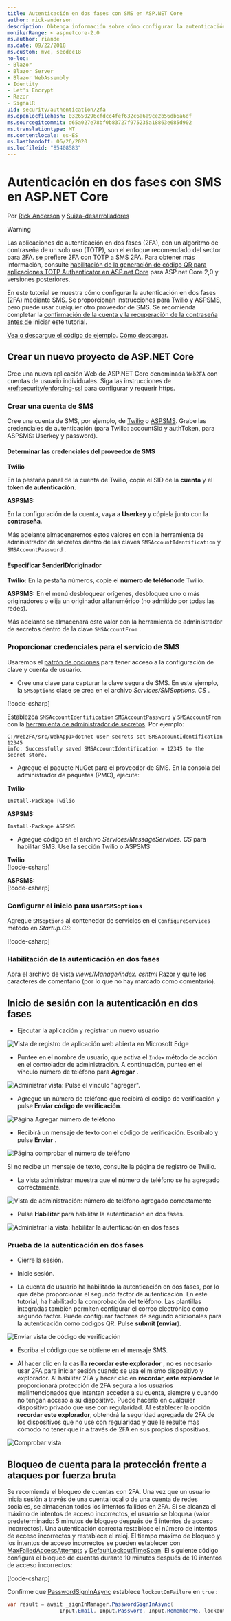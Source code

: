 ```yaml
---
title: Autenticación en dos fases con SMS en ASP.NET Core
author: rick-anderson
description: Obtenga información sobre cómo configurar la autenticación en dos fases (2FA) con una aplicación ASP.NET Core.
monikerRange: < aspnetcore-2.0
ms.author: riande
ms.date: 09/22/2018
ms.custom: mvc, seodec18
no-loc:
- Blazor
- Blazor Server
- Blazor WebAssembly
- Identity
- Let's Encrypt
- Razor
- SignalR
uid: security/authentication/2fa
ms.openlocfilehash: 032650296cfdcc4fef632c6a6a9ce2b56db6a6df
ms.sourcegitcommit: d65a027e78bf0b83727f975235a18863e685d902
ms.translationtype: MT
ms.contentlocale: es-ES
ms.lasthandoff: 06/26/2020
ms.locfileid: "85408583"
---
```

# <a name="two-factor-authentication-with-sms-in-aspnet-core"></a>Autenticación en dos fases con SMS en ASP.NET Core

Por [Rick Anderson](https://twitter.com/RickAndMSFT) y [Suiza-desarrolladores](https://github.com/Swiss-Devs)

>[!WARNING]
> Las aplicaciones de autenticación en dos fases (2FA), con un algoritmo de contraseña de un solo uso (TOTP), son el enfoque recomendado del sector para 2FA. se prefiere 2FA con TOTP a SMS 2FA. Para obtener más información, consulte [habilitación de la generación de código QR para aplicaciones TOTP Authenticator en ASP.net Core](xref:security/authentication/identity-enable-qrcodes) para ASP.net Core 2,0 y versiones posteriores.

En este tutorial se muestra cómo configurar la autenticación en dos fases (2FA) mediante SMS. Se proporcionan instrucciones para [Twilio](https://www.twilio.com/) y [ASPSMS](https://www.aspsms.com/asp.net/identity/core/testcredits/), pero puede usar cualquier otro proveedor de SMS. Se recomienda completar la [confirmación de la cuenta y la recuperación de la contraseña antes de](xref:security/authentication/accconfirm) iniciar este tutorial.

[Vea o descargue el código de ejemplo](https://github.com/dotnet/AspNetCore.Docs/tree/master/aspnetcore/security/authentication/2fa/sample/Web2FA). [Cómo descargar](xref:index#how-to-download-a-sample).

## <a name="create-a-new-aspnet-core-project"></a>Crear un nuevo proyecto de ASP.NET Core

Cree una nueva aplicación Web de ASP.NET Core denominada `Web2FA` con cuentas de usuario individuales. Siga las instrucciones de <xref:security/enforcing-ssl> para configurar y requerir https.

### <a name="create-an-sms-account"></a>Crear una cuenta de SMS

Cree una cuenta de SMS, por ejemplo, de [Twilio](https://www.twilio.com/) o [ASPSMS](https://www.aspsms.com/asp.net/identity/core/testcredits/). Grabe las credenciales de autenticación (para Twilio: accountSid y authToken, para ASPSMS: Userkey y password).

#### <a name="figuring-out-sms-provider-credentials"></a>Determinar las credenciales del proveedor de SMS

**Twilio**

En la pestaña panel de la cuenta de Twilio, copie el SID de la **cuenta** y el **token de autenticación**.

**ASPSMS:**

En la configuración de la cuenta, vaya a **Userkey** y cópiela junto con la **contraseña**.

Más adelante almacenaremos estos valores en con la herramienta de administrador de secretos dentro de las claves `SMSAccountIdentification` y `SMSAccountPassword` .

#### <a name="specifying-senderid--originator"></a>Especificar SenderID/originador

**Twilio:** En la pestaña números, copie el **número de teléfono**de Twilio.

**ASPSMS:** En el menú desbloquear orígenes, desbloquee uno o más originadores o elija un originador alfanumérico (no admitido por todas las redes).

Más adelante se almacenará este valor con la herramienta de administrador de secretos dentro de la clave `SMSAccountFrom` .

### <a name="provide-credentials-for-the-sms-service"></a>Proporcionar credenciales para el servicio de SMS

Usaremos el [patrón de opciones](xref:fundamentals/configuration/options) para tener acceso a la configuración de clave y cuenta de usuario.

* Cree una clase para capturar la clave segura de SMS. En este ejemplo, la `SMSoptions` clase se crea en el archivo *Services/SMSoptions. CS* .

[!code-csharp[](2fa/sample/Web2FA/Services/SMSoptions.cs)]

Establezca `SMSAccountIdentification` `SMSAccountPassword` y `SMSAccountFrom` con la [herramienta de administrador de secretos](xref:security/app-secrets). Por ejemplo:

```none
C:/Web2FA/src/WebApp1>dotnet user-secrets set SMSAccountIdentification 12345
info: Successfully saved SMSAccountIdentification = 12345 to the secret store.
```

* Agregue el paquete NuGet para el proveedor de SMS. En la consola del administrador de paquetes (PMC), ejecute:

**Twilio**

`Install-Package Twilio`

**ASPSMS:**

`Install-Package ASPSMS`

* Agregue código en el archivo *Services/MessageServices. CS* para habilitar SMS. Use la sección Twilio o ASPSMS:

**Twilio**  
[!code-csharp[](2fa/sample/Web2FA/Services/MessageServices_twilio.cs)]

**ASPSMS:**  
[!code-csharp[](2fa/sample/Web2FA/Services/MessageServices_ASPSMS.cs)]

### <a name="configure-startup-to-use-smsoptions"></a>Configurar el inicio para usar`SMSoptions`

Agregue `SMSoptions` al contenedor de servicios en el `ConfigureServices` método en *Startup.CS*:

[!code-csharp[](2fa/sample/Web2FA/Startup.cs?name=snippet1&highlight=4)]

### <a name="enable-two-factor-authentication"></a>Habilitación de la autenticación en dos fases

Abra el archivo de vista *views/Manage/index. cshtml* Razor y quite los caracteres de comentario (por lo que no hay marcado como comentario).

## <a name="log-in-with-two-factor-authentication"></a>Inicio de sesión con la autenticación en dos fases

* Ejecutar la aplicación y registrar un nuevo usuario

![Vista de registro de aplicación web abierta en Microsoft Edge](2fa/_static/login2fa1.png)

* Puntee en el nombre de usuario, que activa el `Index` método de acción en el controlador de administración. A continuación, puntee en el vínculo número de teléfono para **Agregar** .

![Administrar vista: Pulse el vínculo "agregar".](2fa/_static/login2fa2.png)

* Agregue un número de teléfono que recibirá el código de verificación y pulse **Enviar código de verificación**.

![Página Agregar número de teléfono](2fa/_static/login2fa3.png)

* Recibirá un mensaje de texto con el código de verificación. Escríbalo y pulse **Enviar** .

![Página comprobar el número de teléfono](2fa/_static/login2fa4.png)

Si no recibe un mensaje de texto, consulte la página de registro de Twilio.

* La vista administrar muestra que el número de teléfono se ha agregado correctamente.

![Vista de administración: número de teléfono agregado correctamente](2fa/_static/login2fa5.png)

* Pulse **Habilitar** para habilitar la autenticación en dos fases.

![Administrar la vista: habilitar la autenticación en dos fases](2fa/_static/login2fa6.png)

### <a name="test-two-factor-authentication"></a>Prueba de la autenticación en dos fases

* Cierre la sesión.

* Inicie sesión.

* La cuenta de usuario ha habilitado la autenticación en dos fases, por lo que debe proporcionar el segundo factor de autenticación. En este tutorial, ha habilitado la comprobación del teléfono. Las plantillas integradas también permiten configurar el correo electrónico como segundo factor. Puede configurar factores de segundo adicionales para la autenticación como códigos QR. Pulse **submit (enviar**).

![Enviar vista de código de verificación](2fa/_static/login2fa7.png)

* Escriba el código que se obtiene en el mensaje SMS.

* Al hacer clic en la casilla **recordar este explorador** , no es necesario usar 2FA para iniciar sesión cuando se usa el mismo dispositivo y explorador. Al habilitar 2FA y hacer clic en **recordar, este explorador** le proporcionará protección de 2FA segura a los usuarios malintencionados que intentan acceder a su cuenta, siempre y cuando no tengan acceso a su dispositivo. Puede hacerlo en cualquier dispositivo privado que use con regularidad. Al establecer la opción **recordar este explorador**, obtendrá la seguridad agregada de 2FA de los dispositivos que no use con regularidad y que le resulte más cómodo no tener que ir a través de 2FA en sus propios dispositivos.

![Comprobar vista](2fa/_static/login2fa8.png)

## <a name="account-lockout-for-protecting-against-brute-force-attacks"></a>Bloqueo de cuenta para la protección frente a ataques por fuerza bruta

Se recomienda el bloqueo de cuentas con 2FA. Una vez que un usuario inicia sesión a través de una cuenta local o de una cuenta de redes sociales, se almacenan todos los intentos fallidos en 2FA. Si se alcanza el máximo de intentos de acceso incorrectos, el usuario se bloquea (valor predeterminado: 5 minutos de bloqueo después de 5 intentos de acceso incorrectos). Una autenticación correcta restablece el número de intentos de acceso incorrectos y restablece el reloj. El tiempo máximo de bloqueo y los intentos de acceso incorrectos se pueden establecer con [MaxFailedAccessAttempts](/dotnet/api/microsoft.aspnetcore.identity.lockoutoptions.maxfailedaccessattempts) y [DefaultLockoutTimeSpan](/dotnet/api/microsoft.aspnetcore.identity.lockoutoptions.defaultlockouttimespan). El siguiente código configura el bloqueo de cuentas durante 10 minutos después de 10 intentos de acceso incorrectos:

[!code-csharp[](2fa/sample/Web2FA/Startup.cs?name=snippet2&highlight=13-17)]

Confirme que [PasswordSignInAsync](/dotnet/api/microsoft.aspnetcore.identity.signinmanager-1.passwordsigninasync) establece `lockoutOnFailure` en `true` :

```csharp
var result = await _signInManager.PasswordSignInAsync(
                 Input.Email, Input.Password, Input.RememberMe, lockoutOnFailure: true);
```
